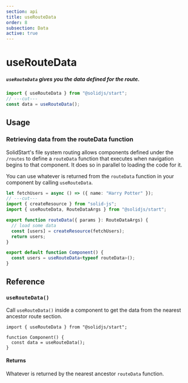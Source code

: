 ```yaml
---
section: api
title: useRouteData
order: 8
subsection: Data
active: true
---
```


# useRouteData

##### `useRouteData` gives you the data defined for the route.

<div class="text-lg">

```ts twoslash
import { useRouteData } from "@solidjs/start";
// ---cut---
const data = useRouteData();
```

</div>

<table-of-contents></table-of-contents>

## Usage

### Retrieving data from the routeData function

SolidStart's file system routing allows components defined under the `/routes` to define a `routeData` function that executes when navigation begins to that component. It does so in parallel to loading the code for it.

You can use whatever is returned from the `routeData` function in your component by calling `useRouteData`.

```ts twoslash
let fetchUsers = async () => ({ name: "Harry Potter" });
// ---cut---
import { createResource } from "solid-js";
import { useRouteData, RouteDataArgs } from "@solidjs/start";

export function routeData({ params }: RouteDataArgs) {
  // load some data
  const [users] = createResource(fetchUsers);
  return users;
}

export default function Component() {
  const users = useRouteData<typeof routeData>();
}
```

## Reference

### `useRouteData()`

Call `useRouteData()` inside a component to get the data from the nearest ancestor route section.

```tsx twoslash
import { useRouteData } from "@solidjs/start";

function Component() {
  const data = useRouteData();
}
```

#### Returns

Whatever is returned by the nearest ancestor `routeData` function.
